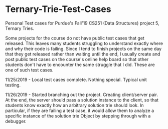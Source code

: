 # Ternary-Trie-Test-Cases
Personal Test cases for Purdue's Fall'19 CS251 (Data Structures) project 5, Ternary Tries.

Some projects for the course do not have public test cases that get released. This leaves many students struggling to understand
exactly where and why their code is failing. Since I tend to finish projects on the same day that they get released rather
than waiting until the end, I usually create and post public test cases on the course's online help board so that other students
don't have to encounter the same struggle that I did. These are one of such test cases.

11/25/2019 - Local test cases complete. Nothing special. Typical unit testing.

11/26/2019 - Started branching out the project. Creating client/server pair. At the end, the server should pass a solution
             instance to the client, so that students know exactly how an arbitrary solution trie should look. In particular,
             if they are failing a test case, it would allow them to analyze a specific instance of the solution trie Object by
             stepping through with a debugger.
